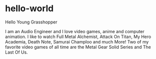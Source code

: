 # hello-world

Hello Young Grasshopper

I am an Audio Engineer and I love video games, anime and computer animation. 
I like to watch Full Metal Alchemist, Attack On Titan, My Hero Academia, Death Note, Samurai Champloo and much More!
Two of my favorite video games of all time are the Metal Gear Solid Series and The Last Of Us.
